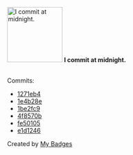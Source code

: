 <img src="https://my-badges.github.io/my-badges/midnight-commits.png" alt="I commit at midnight." title="I commit at midnight." width="128">
<strong>I commit at midnight.</strong>
<br><br>

Commits:

- <a href="https://github.com/Mindgamesnl/OpenAudioMc/commit/1271eb41e9a6cbe0bb2ff9a4c1e5fa9ab80927c3">1271eb4</a>
- <a href="https://github.com/Mindgamesnl/Mindgamesnl/commit/1e4b28e40432603c1c091d11a84b21c9ecdd6055">1e4b28e</a>
- <a href="https://github.com/Mindgamesnl/nzxt-linux-driver/commit/1be2fc93e940a6f87dd6735ebd4585b024727b92">1be2fc9</a>
- <a href="https://github.com/Mindgamesnl/OpenAudioMc/commit/4f8570b0c91f6fa39c42468be7ebe05c2d38f13f">4f8570b</a>
- <a href="https://github.com/Mindgamesnl/OpenAudioMc/commit/fe5010583da71f8fc7f9fb88a81a93ce112e00e8">fe50105</a>
- <a href="https://github.com/Mindgamesnl/OpenAudioMc/commit/e1d12467cf817c9aa58d799fafc3d104f5827efc">e1d1246</a>


Created by <a href="https://github.com/my-badges/my-badges">My Badges</a>
